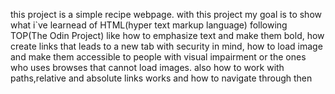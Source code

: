 this project is a simple recipe webpage.
with this project my goal is to show what i`ve learnead of HTML(hyper text markup language) following TOP(The Odin Project) like how to emphasize text and make them bold, how create links that leads to a new tab with security in mind, how to load image and make them accessible to people with visual impairment or the ones who uses browses that cannot load images.
also how to work with paths,relative and absolute links works and how to navigate through then
